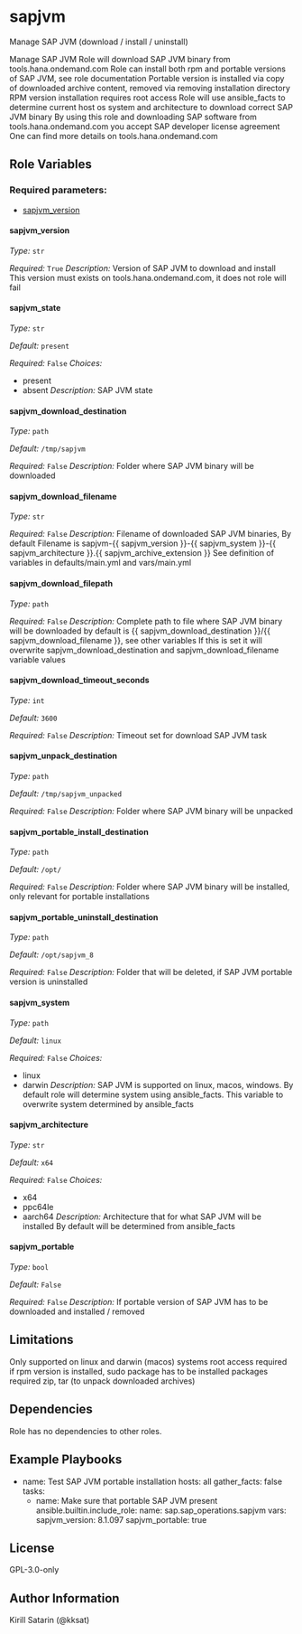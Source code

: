 <!--
SPDX-License-Identifier: GPL-3.0-only
SPDX-FileCopyrightText: 2023-2024 Red Hat, Project Atmosphere

Copyright 2023-2024 Red Hat, Project Atmosphere

This program is free software: you can redistribute it and/or modify it under the terms of the GNU
General Public License as published by the Free Software Foundation, version 3 of the License.

This program is distributed in the hope that it will be useful, but WITHOUT ANY WARRANTY; without
even the implied warranty of MERCHANTABILITY or FITNESS FOR A PARTICULAR PURPOSE.
See the GNU General Public License for more details.

Unless required by applicable law or agreed to in writing, software
distributed under the License is distributed on an "AS IS" BASIS,
WITHOUT WARRANTIES OR CONDITIONS OF ANY KIND, either express or implied.
See the License for the specific language governing permissions and
limitations under the License.

You should have received a copy of the GNU General Public License along with this program.
If not, see <https://www.gnu.org/licenses/>.
-->

# sapjvm

Manage SAP JVM (download / install / uninstall)


Manage SAP JVM
Role will download SAP JVM binary from tools.hana.ondemand.com
Role can install both rpm and portable versions of SAP JVM, see role documentation
Portable version is installed via copy of downloaded archive content, removed via removing installation directory
RPM version installation requires root access
Role will use ansible_facts to determine current host os system and architecture to download correct SAP JVM binary
By using this role and downloading SAP software from tools.hana.ondemand.com you accept SAP developer license agreement
One can find more details on tools.hana.ondemand.com



## Role Variables

### Required parameters:


- [sapjvm_version](#sapjvm_version)
 

#### sapjvm_version


_Type:_ `str`


_Required:_ `True`
_Description:_
Version of SAP JVM to download and install
This version must exists on tools.hana.ondemand.com, it does not role will fail

 

#### sapjvm_state


_Type:_ `str`

_Default:_ `present`

_Required:_ `False`
_Choices:_
- present
- absent
_Description:_
SAP JVM state

 

#### sapjvm_download_destination


_Type:_ `path`

_Default:_ `/tmp/sapjvm`

_Required:_ `False`
_Description:_
Folder where SAP JVM binary will be downloaded

 

#### sapjvm_download_filename


_Type:_ `str`


_Required:_ `False`
_Description:_
Filename of downloaded SAP JVM binaries,
By default Filename is sapjvm-{{ sapjvm_version }}-{{ sapjvm_system }}-{{ sapjvm_architecture }}.{{ sapjvm_archive_extension }}
See definition of variables in defaults/main.yml and vars/main.yml

 

#### sapjvm_download_filepath


_Type:_ `path`


_Required:_ `False`
_Description:_
Complete path to file where SAP JVM binary will be downloaded
by default is {{ sapjvm_download_destination }}/{{ sapjvm_download_filename }}, see other variables
If this is set it will overwrite sapjvm_download_destination and sapjvm_download_filename variable values

 

#### sapjvm_download_timeout_seconds


_Type:_ `int`

_Default:_ `3600`

_Required:_ `False`
_Description:_
Timeout set for download SAP JVM task

 

#### sapjvm_unpack_destination


_Type:_ `path`

_Default:_ `/tmp/sapjvm_unpacked`

_Required:_ `False`
_Description:_
Folder where SAP JVM binary will be unpacked

 

#### sapjvm_portable_install_destination


_Type:_ `path`

_Default:_ `/opt/`

_Required:_ `False`
_Description:_
Folder where SAP JVM binary will be installed, only relevant for portable installations

 

#### sapjvm_portable_uninstall_destination


_Type:_ `path`

_Default:_ `/opt/sapjvm_8`

_Required:_ `False`
_Description:_
Folder that will be deleted, if SAP JVM portable version is uninstalled

 

#### sapjvm_system


_Type:_ `path`

_Default:_ `linux`

_Required:_ `False`
_Choices:_
- linux
- darwin
_Description:_
SAP JVM is supported on linux, macos, windows. By default role will determine system using ansible_facts.
This variable to overwrite system determined by ansible_facts

 

#### sapjvm_architecture


_Type:_ `str`

_Default:_ `x64`

_Required:_ `False`
_Choices:_
- x64
- ppc64le
- aarch64
_Description:_
Architecture that for what SAP JVM will be installed
By default will be determined from ansible_facts

 

#### sapjvm_portable


_Type:_ `bool`

_Default:_ `False`

_Required:_ `False`
_Description:_
If portable version of SAP JVM has to be downloaded and installed / removed

 
 

## Limitations

Only supported on linux and darwin (macos) systems
root access required if rpm version is installed, sudo package has to be installed
packages required zip, tar (to unpack downloaded archives)

## Dependencies

Role has no dependencies to other roles.

## Example Playbooks

- name: Test SAP JVM portable installation
  hosts: all
  gather_facts: false
  tasks:
    - name: Make sure that portable SAP JVM present
      ansible.builtin.include_role:
        name: sap.sap_operations.sapjvm
      vars:
        sapjvm_version: 8.1.097
        sapjvm_portable: true

## License

GPL-3.0-only

## Author Information

Kirill Satarin (@kksat)
